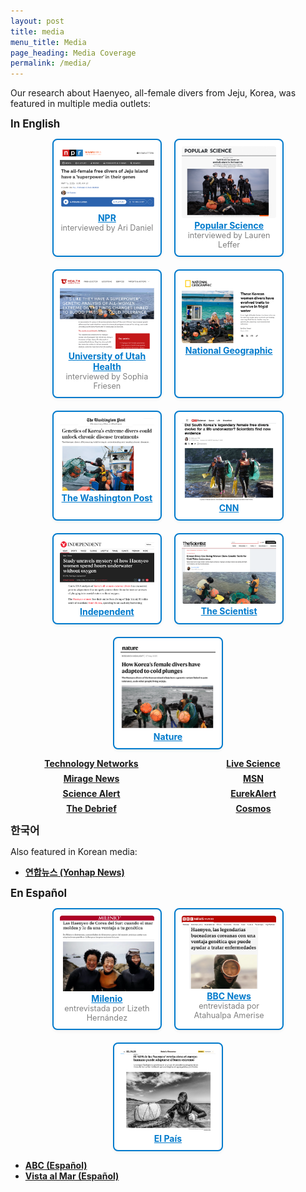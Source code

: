 ```yaml
---
layout: post
title: media
menu_title: Media
page_heading: Media Coverage
permalink: /media/
---
```

<style>
.media-card {
  border: 2px solid #007acc;
  border-radius: 8px;
  padding: 10px;
  box-shadow: 0 2px 5px rgba(0, 0, 0, 0.05);
  background-color: white;
  transition: transform 0.2s ease;
}
.media-card:hover {
  transform: scale(1.02);
}
</style>
<!-- To change into two columns instead of three change 30% to 45%-->


<section class="media-coverage">
  <p>Our research about Haenyeo, all-female divers from Jeju, Korea, was featured in multiple media outlets:</p>

  <p><strong style="font-size: 1.2em;">In English</strong></p>
  <!-- Featured Media Row -->
<!-- Featured Media Row -->
<div class="featured-media-row" style="display: flex; flex-wrap: wrap; gap: 20px; justify-content: center;">
<!-- First Row -->
  <div class="media-card" style="flex-basis: 30%; text-align: center; max-width: 200px;">
    <a href="https://www.npr.org/sections/shots-health-news/2025/05/15/nx-s1-5381139/korean-haenyeo-female-free-divers-genes-adaptations-jeju" target="_blank">
      <img src="/figures/media/NPR.png" alt="NPR screenshot" style="width: 100%; border-radius: 4px;">
    </a>
    <div><a href="https://www.npr.org/sections/shots-health-news/2025/05/15/nx-s1-5381139/korean-haenyeo-female-free-divers-genes-adaptations-jeju" target="_blank" style="color: #007acc; font-weight: bold;">NPR</a></div>
    <div style="color: grey; font-size: 0.9em;">interviewed by Ari Daniel</div>
  </div>

  <div class="media-card" style="flex-basis: 30%; text-align: center; max-width: 200px;">
    <a href="https://www.popsci.com/science/korea-women-divers-genetics/" target="_blank">
      <img src="/figures/media/PopScience.png" alt="Popular Science screenshot" style="width: 100%; border-radius: 4px;">
    </a>
    <div><a href="https://www.popsci.com/science/korea-women-divers-genetics/" target="_blank" style="color: #007acc; font-weight: bold;">Popular Science</a></div>
    <div style="color: grey; font-size: 0.9em;">interviewed by Lauren Leffer</div>
  </div>

  <div class="media-card" style="flex-basis: 30%; text-align: center; max-width: 200px;">
    <a href="https://healthcare.utah.edu/newsroom/news/2025/05/its-they-have-superpower-genetic-analysis-of-all-women-extreme-divers-finds" target="_blank">
      <img src="/figures/media/UHealth.png" alt="University of Utah Health screenshot" style="width: 100%; border-radius: 4px;">
    </a>
    <div><a href="https://healthcare.utah.edu/newsroom/news/2025/05/its-they-have-superpower-genetic-analysis-of-all-women-extreme-divers-finds" target="_blank" style="color: #007acc; font-weight: bold;">University of Utah Health</a></div>
    <div style="color: grey; font-size: 0.9em;">interviewed by Sophia Friesen</div>
  </div>

  <div class="media-card" style="flex-basis: 30%; text-align: center; max-width: 200px;">
    <a href="https://www.nationalgeographic.com/health/article/jeju-korea-women-divers-genetic-adaptations" target="_blank">
      <img src="/figures/media/NatGeo.png" alt="National Geographic screenshot" style="width: 100%; border-radius: 4px;">
    </a>
    <div><a href="https://www.nationalgeographic.com/health/article/jeju-korea-women-divers-genetic-adaptations" target="_blank" style="color: #007acc; font-weight: bold;">National Geographic</a></div>
  </div>
<!-- Next Row -->
  <div class="media-card" style="flex-basis: 30%; text-align: center; max-width: 200px;">
    <a href="https://www.washingtonpost.com/science/2025/05/07/korean-extreme-divers-genetics-chronic-disease/" target="_blank">
      <img src="/figures/media/TheWashingtonPost.png" alt="The Washington Post" style="width: 100%; border-radius: 4px;">
    </a>
    <div><a href="https://www.washingtonpost.com/science/2025/05/07/korean-extreme-divers-genetics-chronic-disease/" target="_blank" style="color: #007acc; font-weight: bold;">The Washington Post</a></div>
  </div>

  <div class="media-card" style="flex-basis: 30%; text-align: center; max-width: 200px;">
    <a href="https://www.cnn.com/2025/05/07/science/haenyeo-south-korea-divers-evolution#openweb-convo" target="_blank">
      <img src="/figures/media/CNN.png" alt="CNN" style="width: 100%; border-radius: 4px;">
    </a>
    <div><a href="https://www.cnn.com/2025/05/07/science/haenyeo-south-korea-divers-evolution#openweb-convo" target="_blank" style="color: #007acc; font-weight: bold;">CNN</a></div>
  </div>

<!-- Next Row -->
  <div class="media-card" style="flex-basis: 30%; text-align: center; max-width: 200px;">
    <a href="https://www.independent.co.uk/news/science/korea-haenyeo-divers-underwater-evolution-b2752119.html" target="_blank">
      <img src="/figures/media/Independent.png" alt="Independent screenshot" style="width: 100%; border-radius: 4px;">
    </a>
    <div><a href="https://www.independent.co.uk/news/science/korea-haenyeo-divers-underwater-evolution-b2752119.html" target="_blank" style="color: #007acc; font-weight: bold;">Independent</a></div>
  </div>


  <div class="media-card" style="flex-basis: 30%; text-align: center; max-width: 200px;">
    <a href="https://www.the-scientist.com/korea-s-deep-sea-diving-women-show-genetic-traits-for-cold-water-endurance-72986" target="_blank">
      <img src="/figures/media/TheScientist.png" alt="The Scientist screenshot" style="width: 100%; border-radius: 4px;">
    </a>
    <div><a href="https://www.the-scientist.com/korea-s-deep-sea-diving-women-show-genetic-traits-for-cold-water-endurance-72986" target="_blank" style="color: #007acc; font-weight: bold;">The Scientist</a></div>
  </div>
  
  <div class="media-card" style="flex-basis: 30%; text-align: center; max-width: 200px;">
    <a href="https://www.nature.com/articles/d41586-025-01386-4" target="_blank">
      <img src="/figures/media/Nature.png" alt="Nature screenshot" style="width: 100%; border-radius: 4px;">
    </a>
    <div><a href="https://www.nature.com/articles/d41586-025-01386-4" target="_blank" style="color: #007acc; font-weight: bold;">Nature</a></div>
  </div>


  
</div>


<!-- Standard Media List in Two Columns -->
<div class="media-grid" style="display: grid; grid-template-columns: repeat(auto-fit, minmax(200px, 1fr)); gap: 0.5em 2em; margin-top: 1em; padding-left: 1em; justify-items: center; align-items: center;">
  <div><a href="https://www.technologynetworks.com/tn/news/genetic-differences-help-haenyeo-divers-survive-high-pressure-environments-399280" target="_blank"><strong>Technology Networks</strong></a></div>
  <div><a href="https://www.livescience.com/health/genetics/legendary-women-of-the-sea-in-south-korea-freedive-well-into-their-80s-a-new-study-hints-at-how" target="_blank"><strong>Live Science</strong></a></div>
  <div><a href="https://www.miragenews.com/korean-haenyeo-divers-show-cold-water-genetic-1453864/" target="_blank"><strong>Mirage News</strong></a></div>
  <div><a href="https://www.msn.com/en-us/health/other/genetic-analysis-of-all-women-extreme-divers-finds-changes-linked-to-blood-pressure-and-cold-tolerance/ar-AA1E3BcG" target="_blank"><strong>MSN</strong></a></div>
  <div><a href="https://www.sciencealert.com/legendary-female-free-divers-reveal-evolution-in-action-on-south-korean-island" target="_blank"><strong>Science Alert</strong></a></div>
  <div><a href="https://www.eurekalert.org/news-releases/1081670" target="_blank"><strong>EurekAlert</strong></a></div>
  <div><a href="https://thedebrief.org/defying-the-limits-of-human-endurance-koreas-incredible-haenyeo-divers-are-reveal-new-secrets-about-human-adaptation/" target="_blank"><strong>The Debrief</strong></a></div>
  <div><a href="https://cosmosmagazine.com/science/biology/korean-haenyeo-free-divers/" target="_blank"><strong>Cosmos</strong></a></div>
</div>

  <!-- Korean Media -->
  <p><strong style="font-size: 1.2em;">한국어</strong></p>
  <p>Also featured in Korean media:</p>
  <ul class="media-links">
    <li><a href="https://v.daum.net/v/20250503000106885" target="_blank"><strong>연합뉴스 (Yonhap News)</strong></a></li>
  </ul>

  <!-- Spanish Media -->
  <p><strong style="font-size: 1.2em;">En Español</strong></p>
  <!-- Featured Media Row -->
  <div class="featured-media-row" style="display: flex; flex-wrap: wrap; gap: 20px; justify-content: center;">
    <div class="media-card" style="flex-basis: 30%; text-align: center; max-width: 200px;">
      <a href="https://www.milenio.com/ciencia-y-salud/haenyeo-corea-sur-mar-moldea-ventaja-genetica" target="_blank">
        <img src="/figures/media/Milenio.png" alt="Milenio screenshot" style="width: 100%; border-radius: 4px;">
      </a>
      <div><a href="https://www.milenio.com/ciencia-y-salud/haenyeo-corea-sur-mar-moldea-ventaja-genetica" target="_blank" style="color: #007acc; font-weight: bold;">Milenio</a></div><div style="color: grey; font-size: 0.9em;">entrevistada por Lizeth Hernández</div>
  </div>
        <div class="media-card" style="flex-basis: 30%; text-align: center; max-width: 200px;">
      <a href="https://www.bbc.com/mundo/articles/c20nk0k63ndo" target="_blank">
        <img src="/figures/media/BBC.png" alt="BBC screenshot" style="width: 100%; border-radius: 4px;">
      </a>
      <div><a href="https://www.bbc.com/mundo/articles/c20nk0k63ndo" target="_blank" style="color: #007acc; font-weight: bold;">BBC News</a></div><div style="color: grey; font-size: 0.9em;">entrevistada por Atahualpa Amerise</div>
  </div>
        <div class="media-card" style="flex-basis: 30%; text-align: center; max-width: 200px;">
      <a href="https://elpais.com/salud-y-bienestar/2025-05-06/el-adn-de-las-haenyeo-revela-como-el-cuerpo-humano-puede-adaptarse-al-buceo-extremo.html" target="_blank">
        <img src="/figures/media/ElPais.png" alt="EL Pais screenshot" style="width: 100%; border-radius: 4px;">
      </a>
      <div><a href="https://elpais.com/salud-y-bienestar/2025-05-06/el-adn-de-las-haenyeo-revela-como-el-cuerpo-humano-puede-adaptarse-al-buceo-extremo.html" target="_blank" style="color: #007acc; font-weight: bold;">El País</a></div>
  </div>
</div>

  
  <ul class="media-links">
    <li><a href="https://www.abc.es/ciencia/descubren-secreto-genetico-haenyeo-mujeres-mar-coreanas-20250502143939-nt_amp.html" target="_blank"><strong>ABC (Español)</strong></a></li>
    <li><a href="https://www.vistaalmar.es/ciencia-tecnologia/medicina/14602-identifican-genes-unicos-legendarias-mujeres-mar-corea-sur.html" target="_blank"><strong>Vista al Mar (Español)</strong></a></li>
  </ul>
  
</section>

